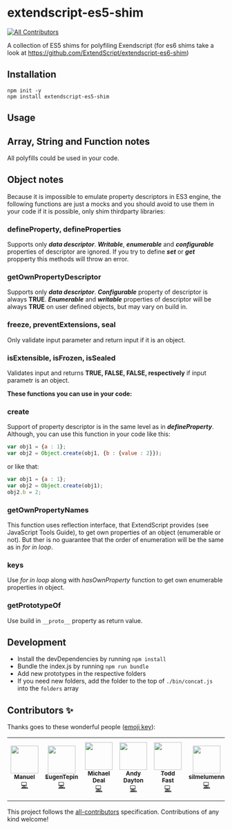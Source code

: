 # extendscript-es5-shim
<!-- ALL-CONTRIBUTORS-BADGE:START - Do not remove or modify this section -->
[![All Contributors](https://img.shields.io/badge/all_contributors-7-orange.svg?style=flat-square)](#contributors-)
<!-- ALL-CONTRIBUTORS-BADGE:END -->
A collection of ES5 shims for polyfiling Exendscript (for es6 shims take a look at https://github.com/ExtendScript/extendscript-es6-shim)


## Installation  

    npm init -y
    npm install extendscript-es5-shim

## Usage

## Array, String and Function notes
All polyfills could be used in your code.

## Object notes
Because it is impossible to emulate property descriptors in ES3 engine, the following functions are just a mocks and you should avoid to use them in your code if it is possible, only shim thirdparty libraries:
	
### defineProperty, defineProperties
Supports only **_data descriptor_**. **_Writable_**, **_enumerable_** and **_configurable_** properties of descriptor are ignored. If you try to define **_set_** or **_get_** propperty this methods will throw an error. 

### getOwnPropertyDescriptor
Supports only **_data descriptor_**. **_Configurable_** property of descriptor is always **TRUE**. **_Enumerable_** and  **_writable_** properties of descriptor will be always **TRUE** on user defined objects, but may vary on build in. 

### freeze, preventExtensions, seal
Only validate input parameter and return input if it is an object.

### isExtensible, isFrozen, isSealed
Validates input and returns **TRUE, FALSE, FALSE, respectively** if input parametr is an object.


**These functions you can use in your code:**

### create
Support of property descriptor is in the same level as in _**defineProperty**_. Although, you can use this function in your code like this:

```js
var obj1 = {a : 1};
var obj2 = Object.create(obj1, {b : {value : 2}});
```

or like that:

```js
var obj1 = {a : 1};
var obj2 = Object.create(obj1);
obj2.b = 2;
```


### getOwnPropertyNames
This function uses reflection interface, that ExtendScript provides (see JavaScript Tools Guide), to get own properties of an object (enumerable or not). But ther is no guarantee that the order of enumeration will be the same as in _for in loop_.
	
### keys
Use _for in loop_ along with _hasOwnProperty_ function to get own enumerable properties in object.

### getPrototypeOf
Use build in `__proto__` property as return value.  

## Development  

- Install the devDependencies by running `npm install`
- Bundle the index.js by running `npm run bundle`
- Add new prototypes in the respective folders
- If you need new folders, add the folder to the top of `./bin/concat.js` into the `folders` array




## Contributors ✨

Thanks goes to these wonderful people ([emoji key](https://allcontributors.org/docs/en/emoji-key)):

<!-- ALL-CONTRIBUTORS-LIST:START - Do not remove or modify this section -->
<!-- prettier-ignore-start -->
<!-- markdownlint-disable -->
<table>
  <tr>
    <td align="center"><a href="https://www.mrspoocy.com/"><img src="https://avatars1.githubusercontent.com/u/3809439?v=4?s=64" width="64px;" alt=""/><br /><sub><b>Manuel</b></sub></a><br /><a href="https://github.com/ExtendScript/extendscript-es5-shim/commits?author=MrSpoocy" title="Code">💻</a></td>
    <td align="center"><a href="https://github.com/EugenTepin"><img src="https://avatars1.githubusercontent.com/u/3719697?v=4?s=64" width="64px;" alt=""/><br /><sub><b>EugenTepin</b></sub></a><br /><a href="https://github.com/ExtendScript/extendscript-es5-shim/commits?author=EugenTepin" title="Code">💻</a></td>
    <td align="center"><a href="http://galactic.ink/"><img src="https://avatars1.githubusercontent.com/u/101564?v=4?s=64" width="64px;" alt=""/><br /><sub><b>Michael Deal</b></sub></a><br /><a href="https://github.com/ExtendScript/extendscript-es5-shim/commits?author=mudcube" title="Code">💻</a></td>
    <td align="center"><a href="http://andydayton.com/"><img src="https://avatars1.githubusercontent.com/u/151084?v=4?s=64" width="64px;" alt=""/><br /><sub><b>Andy Dayton</b></sub></a><br /><a href="https://github.com/ExtendScript/extendscript-es5-shim/commits?author=andyinabox" title="Code">💻</a></td>
    <td align="center"><a href="https://github.com/toddfast"><img src="https://avatars1.githubusercontent.com/u/1125701?v=4?s=64" width="64px;" alt=""/><br /><sub><b>Todd Fast</b></sub></a><br /><a href="https://github.com/ExtendScript/extendscript-es5-shim/commits?author=toddfast" title="Code">💻</a></td>
    <td align="center"><a href="https://github.com/lumenn"><img src="https://avatars0.githubusercontent.com/u/15074603?v=4?s=64" width="64px;" alt=""/><br /><sub><b>silmelumenn</b></sub></a><br /><a href="https://github.com/ExtendScript/extendscript-es5-shim/commits?author=lumenn" title="Code">💻</a></td>
    <td align="center"><a href="https://fabianmoronzirfas.me/"><img src="https://avatars3.githubusercontent.com/u/315106?v=4?s=64" width="64px;" alt=""/><br /><sub><b>Fabian Morón Zirfas</b></sub></a><br /><a href="https://github.com/ExtendScript/extendscript-es5-shim/commits?author=fabianmoronzirfas" title="Code">💻</a></td>
  </tr>
</table>

<!-- markdownlint-restore -->
<!-- prettier-ignore-end -->

<!-- ALL-CONTRIBUTORS-LIST:END -->

This project follows the [all-contributors](https://github.com/all-contributors/all-contributors) specification. Contributions of any kind welcome!